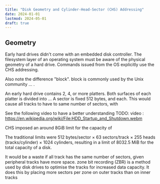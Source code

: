 ```yaml
---
title: "Disk Geometry and Cylinder-Head-Sector (CHS) Addressing"
date: 2024-01-01
lastmod: 2024-05-01
draft: true
---
```


## Geometry

Early hard drives didn't come with an embedded disk controller. The filesystem layer of an operating system must be aware of the physical geometry
of a hard drive. Commands issued from the OS explicitly use the CHS addressing.




<!-- Note that a disk sector identify a different region than the term sector in Geometrical  sense. -->
Also note the difference "block". block is commonly used by the Unix community ... .

An early hard drive contains 2, 4, or more platters. Both surfaces of each platter is divided into  ...
A sector is fixed 512 bytes, and each.
This would cause all tracks to have to same number of sectors, with 

See the following video to have a better understanding
TODO: video : https://en.wikipedia.org/wiki/File:HDD_Startup_and_Shutdown.webm


CHS imposed an around 8GiB limit for the capacity of 

The traditional limits were 512 bytes/sector × 63 sectors/track × 255 heads (tracks/cylinder) × 1024 cylinders, resulting in a limit of 8032.5 MiB for the total capacity of a disk.

<!-- Given 512 bytes/sector,
What this mean is that peripheral tracks would have more sectors. -->
 <!-- × 63 sectors/track × 255 heads (tracks/cylinder) × 1024 cylinders, resulting in a limit of 8032.5 MiB for the total capacity of a disk. -->

It would be a waste if all track has the same number of sectors, given peripheral tracks have more space.
 zone bit recording (ZBR) is a method used by disk drives to optimise the tracks for increased data capacity. It does this by placing more sectors per zone on outer tracks than on inner tracks
